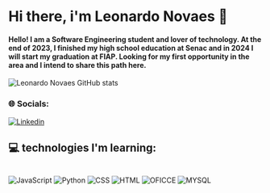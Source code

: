 # Hi there, i'm Leonardo Novaes 👋

#### Hello! I am a Software Engineering student and lover of technology. At the end of 2023, I finished my high school education at Senac and in 2024 I will start my graduation at FIAP. Looking for my first opportunity in the area and I intend to share this path here.

![Leonardo Novaes GitHub stats](https://github-readme-stats.vercel.app/api?username=leonardonnovaes&show_icons=true&theme=radical)


### 🌐 Socials:

[![Linkedin](https://img.shields.io/badge/LinkedIn-0077B5?style=for-the-badge&logo=linkedin&logoColor=white)](https://www.linkedin.com/in/leonardo-novaes-64306a272/)


##  💻 technologies I'm learning:

<div style="display: inline_block"><br/>
  <img alt ="JavaScript" src="https://img.shields.io/badge/JavaScript-F7DF1E?style=for-the-badge&logo=javascript&logoColor=black">
  <img alt ="Python" src="https://img.shields.io/badge/Python-3776AB?style=for-the-badge&logo=python&logoColor=white">
  <img alt ="CSS" src="https://img.shields.io/badge/CSS3-1572B6?style=for-the-badge&logo=css3&logoColor=white">
  <img alt ="HTML" src="https://img.shields.io/badge/HTML5-E34F26?style=for-the-badge&logo=html5&logoColor=white">
  <img alt="OFICCE" src="https://img.shields.io/badge/Microsoft_Office-D83B01?style=for-the-badge&logo=microsoft-office&logoColor=white">
  <img alt="MYSQL" src="https://img.shields.io/badge/MySQL-005C84?style=for-the-badge&logo=mysql&logoColor=white">
</div>
